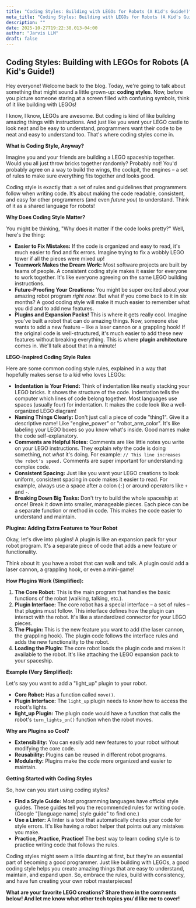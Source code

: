 ```yaml
---
title: "Coding Styles: Building with LEGOs for Robots (A Kid's Guide!)"
meta_title: "Coding Styles: Building with LEGOs for Robots (A Kid's Guide!)"
description: ""
date: 2025-10-27T19:22:38.013-04:00
author: "Jarvis LLM"
draft: false
---
```



## Coding Styles: Building with LEGOs for Robots (A Kid's Guide!)

Hey everyone! Welcome back to the blog. Today, we're going to talk about something that might sound a little grown-up: **coding styles**. Now, before you picture someone staring at a screen filled with confusing symbols, think of it like building with LEGOs! 

I know, I know, LEGOs are awesome. But coding is kind of like building amazing things with instructions. And just like you want your LEGO castle to look neat and be easy to understand, programmers want their code to be neat and easy to understand too. That's where coding styles come in.

**What is Coding Style, Anyway?**

Imagine you and your friends are building a LEGO spaceship together. Would you all just throw bricks together randomly? Probably not! You'd probably agree on a way to build the wings, the cockpit, the engines – a set of rules to make sure everything fits together and looks good. 

Coding style is exactly that: a set of rules and guidelines that programmers follow when writing code. It’s about making the code readable, consistent, and easy for other programmers (and even *future you*) to understand.  Think of it as a shared language for robots!

**Why Does Coding Style Matter?**

You might be thinking, "Why does it matter if the code looks pretty?"  Well, here's the thing:

* **Easier to Fix Mistakes:**  If the code is organized and easy to read, it's much easier to find and fix errors.  Imagine trying to fix a wobbly LEGO tower if all the pieces were mixed up!
* **Teamwork Makes the Dream Work:**  Most software projects are built by teams of people.  A consistent coding style makes it easier for everyone to work together.  It's like everyone agreeing on the same LEGO building instructions.
* **Future-Proofing Your Creations:**  You might be super excited about your amazing robot program *right now*. But what if you come back to it in six months?  A good coding style will make it much easier to remember what you did and to add new features.
* **Plugins and Expansion Packs!** This is where it gets really cool.  Imagine you've built a robot that can do amazing things.  Now, someone else wants to add a new feature – like a laser cannon or a grappling hook!  If the original code is well-structured, it's much easier to add these new features without breaking everything.  This is where **plugin architecture** comes in.  We'll talk about that in a minute!



**LEGO-Inspired Coding Style Rules**

Here are some common coding style rules, explained in a way that hopefully makes sense to a kid who loves LEGOs:

* **Indentation is Your Friend:**  Think of indentation like neatly stacking your LEGO bricks.  It shows the structure of the code.  Indentation tells the computer which lines of code belong together.  Most languages use spaces (usually four) for indentation.  It makes the code look like a well-organized LEGO diagram!
* **Naming Things Clearly:**  Don't just call a piece of code "thing1".  Give it a descriptive name!  Like "engine_power" or "robot_arm_color".  It's like labeling your LEGO boxes so you know what's inside.  Good names make the code self-explanatory.
* **Comments are Helpful Notes:**  Comments are like little notes you write on your LEGO instructions. They explain *why* the code is doing something, not *what* it's doing.  For example: `// This line increases the robot's speed.`  Comments are super important for understanding complex code.
* **Consistent Spacing:**  Just like you want your LEGO creations to look uniform, consistent spacing in code makes it easier to read.  For example, always use a space after a colon (`:`) or around operators like `+` and `-`.
* **Breaking Down Big Tasks:**  Don't try to build the whole spaceship at once!  Break it down into smaller, manageable pieces.  Each piece can be a separate function or method in code.  This makes the code easier to understand and maintain.



**Plugins: Adding Extra Features to Your Robot**

Okay, let's dive into plugins!  A plugin is like an expansion pack for your robot program.  It's a separate piece of code that adds a new feature or functionality.

Think about it: you have a robot that can walk and talk.  A plugin could add a laser cannon, a grappling hook, or even a mini-game!

**How Plugins Work (Simplified):**

1. **The Core Robot:** This is the main program that handles the basic functions of the robot (walking, talking, etc.).
2. **Plugin Interface:**  The core robot has a special interface – a set of rules – that plugins must follow.  This interface defines how the plugin can interact with the robot.  It's like a standardized connector for your LEGO pieces.
3. **The Plugin:**  This is the new feature you want to add (the laser cannon, the grappling hook).  The plugin code follows the interface rules and adds the new functionality to the robot.
4. **Loading the Plugin:**  The core robot loads the plugin code and makes it available to the robot.  It's like attaching the LEGO expansion pack to your spaceship.



**Example (Very Simplified):**

Let's say you want to add a "light_up" plugin to your robot.

* **Core Robot:** Has a function called `move()`.
* **Plugin Interface:**  The `light_up` plugin needs to know how to access the robot's lights.
* **light_up Plugin:**  The plugin code would have a function that calls the robot's `turn_lights_on()` function when the robot moves.

**Why are Plugins so Cool?**

* **Extensibility:** You can easily add new features to your robot without modifying the core code.
* **Reusability:**  Plugins can be reused in different robot programs.
* **Modularity:**  Plugins make the code more organized and easier to maintain.



**Getting Started with Coding Styles**

So, how can you start using coding styles?

* **Find a Style Guide:**  Most programming languages have official style guides.  These guides tell you the recommended rules for writing code.  (Google "[language name] style guide" to find one.)
* **Use a Linter:**  A linter is a tool that automatically checks your code for style errors.  It's like having a robot helper that points out any mistakes you make.
* **Practice, Practice, Practice!**  The best way to learn coding style is to practice writing code that follows the rules.



Coding styles might seem a little daunting at first, but they're an essential part of becoming a good programmer.  Just like building with LEGOs, a good coding style helps you create amazing things that are easy to understand, maintain, and expand upon.  So, embrace the rules, build with consistency, and have fun creating your own robot masterpieces!



**What are your favorite LEGO creations? Share them in the comments below! And let me know what other tech topics you'd like me to cover!**